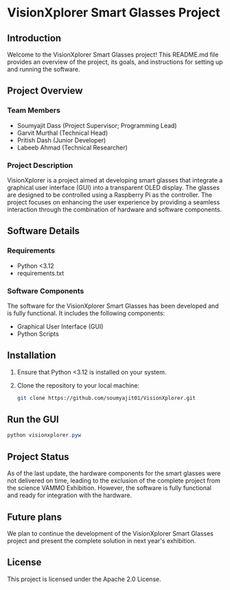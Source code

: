 # VisionXplorer Smart Glasses Project

## Introduction

Welcome to the VisionXplorer Smart Glasses project! This README.md file provides an overview of the project, its goals, and instructions for setting up and running the software.

## Project Overview

### Team Members
- Soumyajit Dass (Project Supervisor; Programming Lead)
- Garvit Murthal (Technical Head)
- Pritish Dash (Junior Developer)
- Labeeb Ahmad (Technical Researcher)

### Project Description
VisionXplorer is a project aimed at developing smart glasses that integrate a graphical user interface (GUI) into a transparent OLED display. The glasses are designed to be controlled using a Raspberry Pi as the controller. The project focuses on enhancing the user experience by providing a seamless interaction through the combination of hardware and software components.

## Software Details

### Requirements
- Python <3.12
- requirements.txt 

### Software Components
The software for the VisionXplorer Smart Glasses has been developed and is fully functional. It includes the following components:
- Graphical User Interface (GUI)
- Python Scripts

## Installation

1. Ensure that Python <3.12 is installed on your system.
2. Clone the repository to your local machine:

   ```bash
   git clone https://github.com/soumyajit01/VisionXplorer.git

## Run the GUI
```powershell
python visionxplorer.pyw
```
## Project Status
As of the last update, the hardware components for the smart glasses were not delivered on time, leading to the exclusion of the complete project from the science VAMMO Exhibition. However, the software is fully functional and ready for integration with the hardware.

## Future plans
We plan to continue the development of the VisionXplorer Smart Glasses project and present the complete solution in next year's exhibition.

## License
This project is licensed under the Apache 2.0 License.